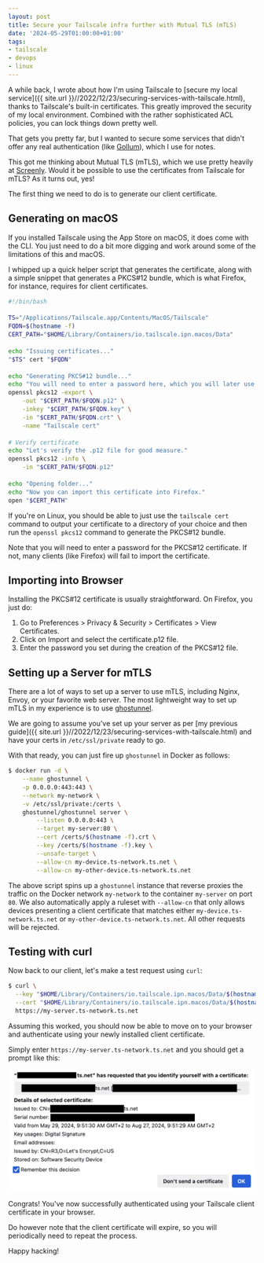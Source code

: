 ```yaml
---
layout: post
title: Secure your Tailscale infra further with Mutual TLS (mTLS)
date: '2024-05-29T01:00:00+01:00'
tags:
- tailscale
- devops
- linux
---
```


A while back, I wrote about how I'm using Tailscale to [secure my local service]({{ site.url }}//2022/12/23/securing-services-with-tailscale.html), thanks to Tailscale's built-in certificates. This greatly improved the security of my local environment. Combined with the rather sophisticated ACL policies, you can lock things down pretty well.

That gets you pretty far, but I wanted to secure some services that didn't offer any real authentication (like [Gollum](https://github.com/gollum/gollum)), which I use for notes.

This got me thinking about Mutual TLS (mTLS), which we use pretty heavily at [Screenly](https://www.screenly.io). Would it be possible to use the certificates from Tailscale for mTLS? As it turns out, yes!

The first thing we need to do is to generate our client certificate.

## Generating on macOS

If you installed Tailscale using the App Store on macOS, it does come with the CLI. You just need to do a bit more digging and work around some of the limitations of this and macOS.

I whipped up a quick helper script that generates the certificate, along with a simple snippet that generates a PKCS#12 bundle, which is what Firefox, for instance, requires for client certificates.

```bash
#!/bin/bash

TS="/Applications/Tailscale.app/Contents/MacOS/Tailscale"
FQDN=$(hostname -f)
CERT_PATH="$HOME/Library/Containers/io.tailscale.ipn.macos/Data"

echo "Issuing certificates..."
"$TS" cert "$FQDN"

echo "Generating PKCS#12 bundle..."
echo "You will need to enter a password here, which you will later use when importing the certificate"
openssl pkcs12 -export \
    -out "$CERT_PATH/$FQDN.p12" \
    -inkey "$CERT_PATH/$FQDN.key" \
    -in "$CERT_PATH/$FQDN.crt" \
    -name "Tailscale cert"

# Verify certificate
echo "Let's verify the .p12 file for good measure."
openssl pkcs12 -info \
    -in "$CERT_PATH/$FQDN.p12"

echo "Opening folder..."
echo "Now you can import this certificate into Firefox."
open "$CERT_PATH"
```

If you're on Linux, you should be able to just use the `tailscale cert` command to output your certificate to a directory of your choice and then run the `openssl pkcs12` command to generate the PKCS#12 bundle.

Note that you will need to enter a password for the PKCS#12 certificate. If not, many clients (like Firefox) will fail to import the certificate.

## Importing into Browser

Installing the PKCS#12 certificate is usually straightforward. On Firefox, you just do:

1. Go to Preferences > Privacy & Security > Certificates > View Certificates.
2. Click on Import and select the certificate.p12 file.
3. Enter the password you set during the creation of the PKCS#12 file.

## Setting up a Server for mTLS

There are a lot of ways to set up a server to use mTLS, including Nginx, Envoy, or your favorite web server. The most lightweight way to set up mTLS in my experience is to use [ghostunnel](https://github.com/ghostunnel/ghostunnel/).

We are going to assume you've set up your server as per [my previous guide]({{ site.url }}//2022/12/23/securing-services-with-tailscale.html) and have your certs in `/etc/ssl/private` ready to go.

With that ready, you can just fire up `ghostunnel` in Docker as follows:

```bash
$ docker run -d \
    --name ghostunnel \
    -p 0.0.0.0:443:443 \
    --network my-network \
    -v /etc/ssl/private:/certs \
    ghostunnel/ghostunnel server \
        --listen 0.0.0.0:443 \
        --target my-server:80 \
        --cert /certs/$(hostname -f).crt \
        --key /certs/$(hostname -f).key \
        --unsafe-target \
        --allow-cn my-device.ts-network.ts.net \
        --allow-cn my-other-device.ts-network.ts.net
```

The above script spins up a `ghostunnel` instance that reverse proxies the traffic on the Docker network `my-network` to the container `my-server` on port `80`. We also automatically apply a ruleset with `--allow-cn` that only allows devices presenting a client certificate that matches either `my-device.ts-network.ts.net` or `my-other-device.ts-network.ts.net`. All other requests will be rejected.

## Testing with curl

Now back to our client, let's make a test request using `curl`:

```bash
$ curl \
  --key "$HOME/Library/Containers/io.tailscale.ipn.macos/Data/$(hostname -f).key" \
  --cert "$HOME/Library/Containers/io.tailscale.ipn.macos/Data/$(hostname -f).crt" \
  https://my-server.ts-network.ts.net
```

Assuming this worked, you should now be able to move on to your browser and authenticate using your newly installed client certificate.

Simply enter `https://my-server.ts-network.ts.net` and you should get a prompt like this:

![Using Tailscale certificate for Mutual TLS (mTLS) in Firefox](/assets/mtls-with-tailscale.png)

Congrats! You've now successfully authenticated using your Tailscale client certificate in your browser.

Do however note that the client certificate will expire, so you will periodically need to repeat the process.

Happy hacking!
